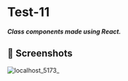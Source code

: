 # Test-11
***Class components made using React.***
## 📸 Screenshots
![localhost_5173_](https://github.com/user-attachments/assets/2d34027d-1878-4973-8f04-436a73f00c16)
